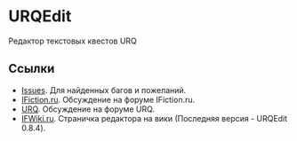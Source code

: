 # URQEdit
Редактор текстовых квестов URQ

## Ссылки
* [Issues](https://github.com/devapromix-ifiction/urq-edit/issues). Для найденных багов и пожеланий.
* [IFiction.ru](http://forum.ifiction.ru/viewtopic.php?pid=37010). Обсуждение на форуме IFiction.ru.
* [URQ](http://urq.borda.ru/?1-0-0-00000432-000-0-0-1381164678). Обсуждение на форуме URQ.
* [IFWiki.ru](https://ifwiki.ru/URQEdit). Страничка редактора на вики (Последняя версия - URQEdit 0.8.4).




